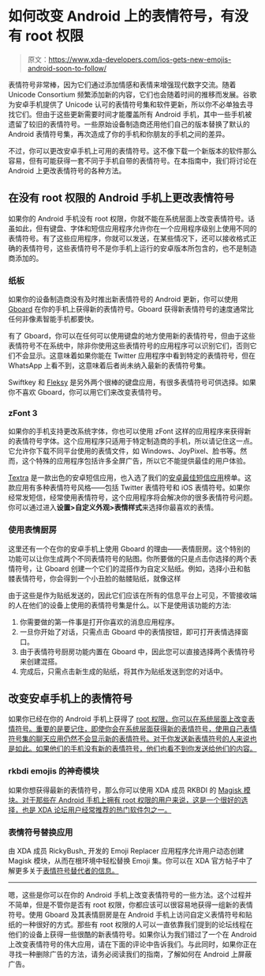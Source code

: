 # 如何改变 Android 上的表情符号，有没有 root 权限

> 原文：<https://www.xda-developers.com/ios-gets-new-emojis-android-soon-to-follow/>

表情符号非常棒，因为它们通过添加情感和表情来增强现代数字交流。随着 Unicode Consortium 频繁添加新的内容，它们也会随着时间的推移而发展。谷歌为安卓手机提供了 Unicode 认可的表情符号集和软件更新，所以你不必单独去寻找它们。但由于这些更新需要时间才能覆盖所有 Android 手机，其中一些手机被遗留了较旧的表情符号。一些原始设备制造商还用他们自己的版本替换了默认的 Android 表情符号集，再次造成了你的手机和你朋友的手机之间的差异。

不过，你可以更改安卓手机上可用的表情符号。这不像下载一个新版本的软件那么容易，但有可能获得一套不同于手机自带的表情符号。在本指南中，我们将讨论在 Android 上更改表情符号的各种方法。

## 在没有 root 权限的 Android 手机上更改表情符号

如果你的 Android 手机没有 root 权限，你就不能在系统层面上改变表情符号。话虽如此，但有键盘、字体和短信应用程序允许你在一个应用程序级别上使用不同的表情符号。有了这些应用程序，你就可以发送，在某些情况下，还可以接收格式正确的表情符号，这些表情符号不是你手机上运行的安卓版本所包含的，也不是制造商添加的。

### 纸板

如果你的设备制造商没有及时推出新表情符号的 Android 更新，你可以使用 [Gboard](https://play.google.com/store/apps/details?id=com.google.android.inputmethod.latin) 在你的手机上获得新的表情符号。Gboard 获得新表情符号的速度通常比任何非像素智能手机都要快。

有了 Gboard，你可以在任何可以使用键盘的地方使用新的表情符号，但由于这些表情符号不在系统中，除非你使用这些表情符号的应用程序可以识别它们，否则它们不会显示。这意味着如果你能在 Twitter 应用程序中看到特定的表情符号，但在 WhatsApp 上看不到，这意味着后者尚未纳入最新的表情符号集。

Swiftkey 和 [Fleksy](https://play.google.com/store/apps/details?id=com.syntellia.fleksy.keyboard) 是另外两个很棒的键盘应用，有很多表情符号可供选择。如果你不喜欢 Gboard，你可以用它们来改变表情符号。

### zFont 3

如果你的手机支持更改系统字体，你也可以使用 zFont 这样的应用程序来获得新的表情符号字体。这个应用程序只适用于特定制造商的手机，所以请记住这一点。它允许你下载不同平台使用的表情文件，如 Windows、JoyPixel、脸书等。然而，这个特殊的应用程序包括许多全屏广告，所以它不能提供最佳的用户体验。

[Textra](https://play.google.com/store/apps/details?id=com.textra) 是一款出色的安卓短信应用，也入选了我们的[安卓最佳短信应用](https://www.xda-developers.com/best-text-messaging-apps-android/)榜单。这款应用有多种表情符号风格——包括 Twitter 表情符号和 iOS 表情符号。如果你经常发短信，经常使用表情符号，这个应用程序将会解决你的很多表情符号问题。你可以通过进入**设置>自定义外观>表情样式**来选择你最喜欢的表情。

### 使用表情厨房

这里还有一个在你的安卓手机上使用 Gboard 的理由——表情厨房。这个特别的功能可以让你生成两个不同表情符号的贴图。你所要做的只是点击你选择的两个表情符号，让 Gboard 创建一个它们的混搭作为自定义贴纸。例如，选择小丑和骷髅表情符号，你会得到一个小丑脸的骷髅贴纸，就像这样

由于这些是作为贴纸发送的，因此它们应该在所有的信息平台上可见，不管接收端的人在他们的设备上使用的表情符号集是什么。以下是使用该功能的方法:

1.  你需要做的第一件事是打开你喜欢的消息应用程序。
2.  一旦你开始了对话，只需点击 Gboard 中的表情按钮，即可打开表情选择窗口。
3.  由于表情符号厨房功能内置在 Gboard 中，因此您可以直接选择两个表情符号来创建混搭。
4.  完成后，只需点击新生成的贴纸，将其作为贴纸发送到您的对话中。

## 改变安卓手机上的表情符号

如果你已经在你的 Android 手机上获得了 [root 权限，你可以在系统层面上改变表情符号。重要的是要记住，即使你会在系统层面获得新的表情符号，使用自己表情符号集的聊天应用仍然不会显示新的表情符号。对于你发送新表情符号的人来说也是如此。如果他们的手机没有新的表情符号，他们也看不到你发送给他们的内容。](https://www.xda-developers.com/root/)

### rkbdi emojis 的神奇模块

如果你想获得最新的表情符号，那么你可以使用 XDA 成员 RKBDI 的 [Magisk 模块。对于那些在 Android 手机上拥有 root 权限的用户来说，这是一个很好的选择，也是 XDA 论坛用户经常推荐的热门软件包之一。](https://forum.xda-developers.com/t/module-emoji-sets-by-rkbdi.4120991/)

### 表情符号替换应用

由 XDA 成员 RickyBush_ 开发的 Emoji Replacer 应用程序允许用户动态创建 Magisk 模块，从而在根环境中轻松替换 Emoji 集。你可以在 XDA 官方帖子中了解更多关于[表情符号替代者的信息。](https://forum.xda-developers.com/t/root-ios-14-6-emojis-google-joypixels-emojidex-facebook-samsung-twemoji-windows.3418801/)

* * *

嗯，这些是你可以在你的 Android 手机上改变表情符号的一些方法。这个过程并不简单，但是不管你是否有 root 权限，你都应该可以很容易地获得一组新的表情符号。使用 Gboard 及其表情厨房是在 Android 手机上访问自定义表情符号和贴纸的一种很好的方式。那些有 root 权限的人可以一直依靠我们提到的论坛线程在他们的设备上获得一些很酷的新表情符号。如果你认为我们错过了一个在 Android 上改变表情符号的伟大应用，请在下面的评论中告诉我们。与此同时，如果你正在寻找一种删除广告的方法，请务必阅读我们的指南，了解如何在 Android 上屏蔽广告。